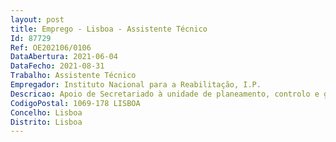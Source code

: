 ```yaml
--- 
layout: post
title: Emprego - Lisboa - Assistente Técnico
Id: 87729
Ref: OE202106/0106
DataAbertura: 2021-06-04
DataFecho: 2021-08-31
Trabalho: Assistente Técnico
Empregador: Instituto Nacional para a Reabilitação, I.P.
Descricao: Apoio de Secretariado à unidade de planeamento, controlo e gestão administrativa e financeira.
CodigoPostal: 1069-178 LISBOA
Concelho: Lisboa
Distrito: Lisboa
--- 
```

